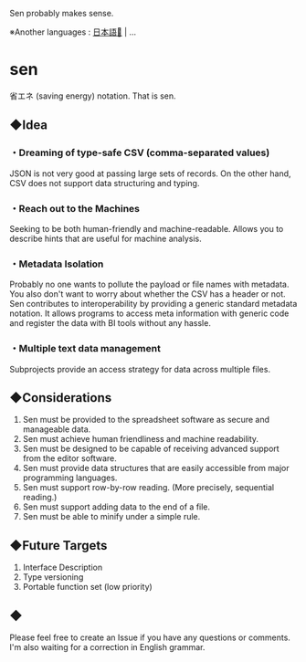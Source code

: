 Sen probably makes sense.

※Another languages : [日本語🎌](./docs/ja/README.md) | ...

# sen
省エネ (saving energy) notation. That is sen.

## ◆Idea
### ・Dreaming of type-safe CSV (comma-separated values)
JSON is not very good at passing large sets of records. On the other hand, CSV does not support data structuring and typing.
### ・Reach out to the Machines
Seeking to be both human-friendly and machine-readable. Allows you to describe hints that are useful for machine analysis.
### ・Metadata Isolation
Probably no one wants to pollute the payload or file names with metadata.  
You also don't want to worry about whether the CSV has a header or not.  
Sen contributes to interoperability by providing a generic standard metadata notation.
It allows programs to access meta information with generic code and register the data with BI tools without any hassle.
### ・Multiple text data management
Subprojects provide an access strategy for data across multiple files.

## ◆Considerations
1. Sen must be provided to the spreadsheet software as secure and manageable data.
1. Sen must achieve human friendliness and machine readability.
1. Sen must be designed to be capable of receiving advanced support from the editor software.
1. Sen must provide data structures that are easily accessible from major programming languages.
1. Sen must support row-by-row reading. (More precisely, sequential reading.)
1. Sen must support adding data to the end of a file.
1. Sen must be able to minify under a simple rule.

## ◆Future Targets
1. Interface Description
1. Type versioning
1. Portable function set (low priority)

## ◆
Please feel free to create an Issue if you have any questions or comments.
I'm also waiting for a correction in English grammar.
